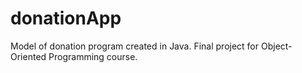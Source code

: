 # donationApp
Model of donation program created in Java. 
Final project for Object-Oriented Programming course.